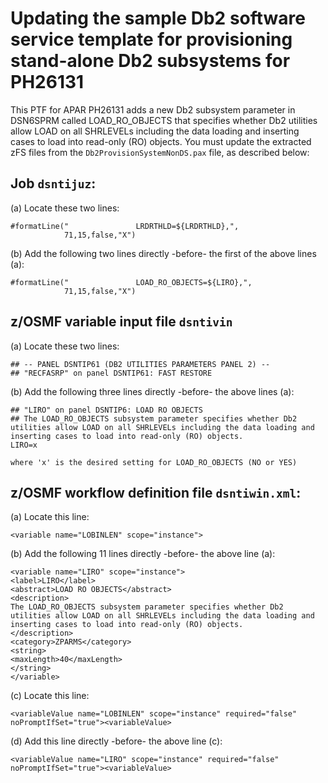 # Updating the sample Db2 software service template for provisioning stand-alone Db2 subsystems for PH26131

This PTF for APAR PH26131 adds a new Db2 subsystem parameter in DSN6SPRM called LOAD_RO_OBJECTS that specifies whether Db2 utilities allow LOAD on all SHRLEVELs including the data loading and inserting cases to load into read-only (RO) objects. You must update the extracted zFS files from the `Db2ProvisionSystemNonDS.pax` file, as described below:

## Job `dsntijuz`:

(a) Locate these two lines:

    #formatLine("               LRDRTHLD=${LRDRTHLD},", 
                71,15,false,"X")

(b) Add the following two lines directly -before- the first of the above lines (a): 

    #formatLine("               LOAD_RO_OBJECTS=${LIRO},", 
                71,15,false,"X")

## z/OSMF variable input file `dsntivin`

(a) Locate these two lines:

    ## -- PANEL DSNTIP61 (DB2 UTILITIES PARAMETERS PANEL 2) --
    ## "RECFASRP" on panel DSNTIP61: FAST RESTORE

(b) Add the following three lines directly -before- the above lines (a):

    ## "LIRO" on panel DSNTIP6: LOAD RO OBJECTS
    ## The LOAD_RO_OBJECTS subsystem parameter specifies whether Db2 utilities allow LOAD on all SHRLEVELs including the data loading and inserting cases to load into read-only (RO) objects.
    LIRO=x                      

    where 'x' is the desired setting for LOAD_RO_OBJECTS (NO or YES)

## z/OSMF workflow definition file `dsntiwin.xml`:

(a) Locate this line: 

    <variable name="LOBINLEN" scope="instance">

(b) Add the following 11 lines directly -before- the above line (a):

    <variable name="LIRO" scope="instance">
    <label>LIRO</label>
    <abstract>LOAD RO OBJECTS</abstract>
    <description>
    The LOAD_RO_OBJECTS subsystem parameter specifies whether Db2 utilities allow LOAD on all SHRLEVELs including the data loading and inserting cases to load into read-only (RO) objects.
    </description>
    <category>ZPARMS</category>
    <string>
    <maxLength>40</maxLength>
    </string>
    </variable>

(c) Locate this line:

    <variableValue name="LOBINLEN" scope="instance" required="false" noPromptIfSet="true"><variableValue>

(d) Add this line directly -before- the above line (c):

    <variableValue name="LIRO" scope="instance" required="false" noPromptIfSet="true"><variableValue>
 

